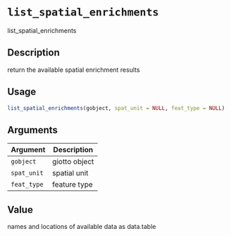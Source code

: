 # `list_spatial_enrichments`

list_spatial_enrichments


## Description

return the available spatial enrichment results


## Usage

```r
list_spatial_enrichments(gobject, spat_unit = NULL, feat_type = NULL)
```


## Arguments

Argument      |Description
------------- |----------------
`gobject`     |     giotto object
`spat_unit`     |     spatial unit
`feat_type`     |     feature type


## Value

names and locations of available data as data.table


